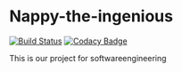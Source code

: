 # Nappy-the-ingenious 
[![Build Status](https://travis-ci.org/nappydevelopment/Nappy-the-ingenious.svg?branch=master)](https://travis-ci.org/nappydevelopment/Nappy-the-ingenious)
[![Codacy Badge](https://api.codacy.com/project/badge/grade/88d0971636d54d0ab9c7e008c7ecb682)](https://www.codacy.com/app/github_61/Nappy-the-ingenious)

This is our project for softwareengineering
